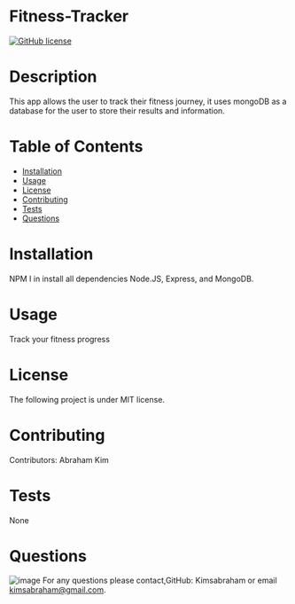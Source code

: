 # Fitness-Tracker
[![GitHub license](https://img.shields.io/badge/license-MIT-blue.svg)](https://github.com/undefined/undefined)
# Description
This app allows the user to track their fitness journey, it uses mongoDB as a database for the user to store their results and information.
# Table of Contents 
* [Installation](#installation)
* [Usage](#usage)
* [License](#license)
* [Contributing](#contributing)
* [Tests](#tests)
* [Questions](#questions)
# Installation
NPM I in install all dependencies
Node.JS, Express, and MongoDB.
# Usage
Track your fitness progress 
# License
The following project is under MIT license.
# Contributing
​Contributors: Abraham Kim
# Tests
None
# Questions
![image](public\assets\css\note-taker-04-29-2021.herokuapp.com_notes.png)
For any questions please contact,GitHub: Kimsabraham or email  kimsabraham@gmail.com.